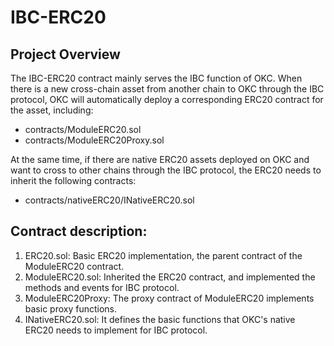 # IBC-ERC20

## Project Overview

The IBC-ERC20 contract mainly serves the IBC function of OKC. When there is a new cross-chain asset from another chain to OKC through the IBC protocol, OKC will automatically deploy a corresponding ERC20 contract for the asset, including:

- contracts/ModuleERC20.sol
- contracts/ModuleERC20Proxy.sol

At the same time, if there are native ERC20 assets deployed on OKC and want to cross to other chains through the IBC protocol, the ERC20 needs to inherit the following contracts:

- contracts/nativeERC20/INativeERC20.sol

## Contract description:

1. ERC20.sol: Basic ERC20 implementation, the parent contract of the ModuleERC20 contract.
2. ModuleERC20.sol: Inherited the ERC20 contract, and implemented the methods and events for IBC protocol.
3. ModuleERC20Proxy: The proxy contract of ModuleERC20 implements basic proxy functions.
4. INativeERC20.sol: It defines the basic functions that OKC's native ERC20 needs to implement for IBC protocol.
